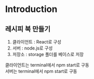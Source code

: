 # Introduction 

## 레시피 북 만들기

1. 클라이언트 : React로 구성
2. 서버 : node.js로 구성
3. 저장소 : storage 폴더를 베이스로 저장

클라이언트는 terminal에서 npm start로 구동<br>
서버는 terminal에서 npm start로 구동

